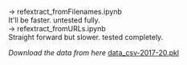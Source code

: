 -> refextract_fromFilenames.ipynb  
It'll be faster. untested fully.  
-> refextract_fromURLs.ipynb  
Straight forward but slower. tested completely. 

*Download the data from here*
[data_csv-2017-20.pkl](https://drive.google.com/open?id=1-3NxK7smjEhcflNLgGW2NmK55uq_jzjJ)
